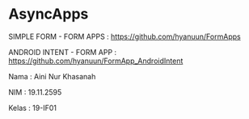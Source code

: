 # AsyncApps
 
SIMPLE FORM - FORM APPS : https://github.com/hyanuun/FormApps

ANDROID INTENT - FORM APP : https://github.com/hyanuun/FormApp_AndroidIntent

Nama : Aini Nur Khasanah

NIM : 19.11.2595

Kelas : 19-IF01
